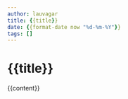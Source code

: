 ```yaml
---
author: lauvagar
title: {{title}}
date: {{format-date now "%d-%m-%Y"}}
tags: []
---
```


# {{title}}

{{content}}
